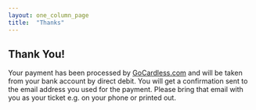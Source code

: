 ```yaml
---
layout: one_column_page
title:  "Thanks"
---
```


## Thank You!

Your payment has been processed by [GoCardless.com](gocardless.com) and will be taken from your bank account by direct debit. You will get a confirmation sent to the email address you used for the payment. Please bring that email with you as your ticket e.g. on your phone or printed out.